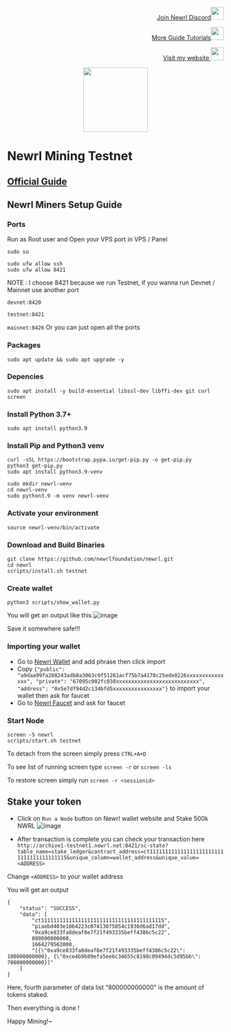 </p>
<p style="font-size:14px" align="right">
<a href="https://discord.gg/gY2ksJ3u" target="_blank">Join Newrl Discord<img src="https://user-images.githubusercontent.com/50621007/176236430-53b0f4de-41ff-41f7-92a1-4233890a90c8.png" width="30"/></a>
</p>

<p style="font-size:14px" align="right">
<a href="https://github.com/elangrr/testnet_manuals" target="_blank">More Guide Tutorials<img src="https://avatars.githubusercontent.com/u/34649601?v=4" width="30"/></a>
</p>

<p style="font-size:14px" align="right">
<a href="https://indonode.dev/" target="_blank">Visit my website <img src="https://avatars.githubusercontent.com/u/34649601?v=4" width="30"/></a>
</p>

<p align="center">
  <img height="150" height="auto" src="https://newrl.net/img/newrl_logo.png">
</p>

# Newrl Mining Testnet
## [Official Guide](https://docs.newrl.net/Validating/running-validator-node/)

## Newrl Miners Setup Guide

### Ports
Run as Root user and Open your VPS port in VPS / Panel
```
sudo su
```
```
sudo ufw allow ssh 
sudo ufw allow 8421
```
NOTE : I choose 8421 because we run Testnet, if you wanna run Devnet / Mainnet use another port

`devnet:8420`

`testnet:8421`

`mainnet:8426`
Or you can just open all the ports


### Packages
```
sudo apt update && sudo apt upgrade -y
```

### Depencies
```
sudo apt install -y build-essential libssl-dev libffi-dev git curl screen
```

### Install Python 3.7+
```
sudo apt install python3.9
```

### Install Pip and Python3 venv
```
curl -sSL https://bootstrap.pypa.io/get-pip.py -o get-pip.py
python3 get-pip.py
sudo apt install python3.9-venv
```
```
sudo mkdir newrl-venv
cd newrl-venv
sudo python3.9 -m venv newrl-venv
```

### Activate your environment
```
source newrl-venv/bin/activate
```

### Download and Build Binaries
```
git clone https://github.com/newrlfoundation/newrl.git
cd newrl
scripts/install.sh testnet
```

### Create wallet
```
python3 scripts/show_wallet.py
```
You will get an output like this 
![image](https://user-images.githubusercontent.com/34649601/193610661-b0667d5c-09d4-4740-82e1-e8c26278b883.png)

Save it somewhere safe!!!

### Importing your wallet

- Go to [Newrl Wallet](https://wallet.newrl.net/) and add phrase then click import
- Copy `{"public": "a9daa99fa288243adb8a3063c0f51261acf75b7a4178c25ede8226xxxxxxxxxxxxxxx", "private": "67095c002fc038xxxxxxxxxxxxxxxxxxxxxxxxxxx", "address": "0x5e7df94d2c134bfd5xxxxxxxxxxxxxxxx"}` to import your wallet then ask for faucet
- Go to [Newrl Faucet](https://wallet.newrl.net/faucet/) and ask for faucet

### Start Node
```
screen -S newrl
scripts/start.sh testnet
```

To detach from the screen simply press `CTRL+A+D`

To see list of running screen type `screen -r` or `screen -ls`

To restore screen simply run `screen -r <sessionid>`


## Stake your token

- Click on `Run a Node` button on Newrl wallet website and Stake 500k NWRL
![image](https://user-images.githubusercontent.com/34649601/193604862-dff6588b-48e0-4287-8090-d296c5801d42.png)

- After transaction is complete you can check your transaction here `http://archive1-testnet1.newrl.net:8421/sc-state?table_name=stake_ledger&contract_address=ct1111111111111111111111111111111111111115&unique_column=wallet_address&unique_value=<ADDRESS>`
 
Change `<ADDRESS>` to your wallet address

You will get an output
```
{
    "status": "SUCCESS",
    "data": [
        "ct1111111111111111111111111111111111111115",
        "piaebd403e1864223c07413075054c1936d6ad17dd",
        "0xa9ce833fa8deaf8e7f21f493335beff4386c5c22",
        800000000000,
        1664279562000,
        "[{\"0xa9ce833fa8deaf8e7f21f493335beff4386c5c22\": 100000000000}, {\"0xce4b9b89efa5ee6c34655c8198c09494dc3d95bb\": 700000000000}]"
    ]
}
```
Here, fourth parameter of data list "800000000000" is the amount of tokens staked.

Then everything is done ! 

Happy Mining!~

